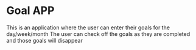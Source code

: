 # Goal APP

This is an application where the user can enter their goals for the day/week/month
The user can check off the goals as they are completed and those goals will disappear
